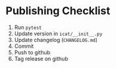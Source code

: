 # Publishing Checklist

1. Run `pytest`
2. Update version in `icat/__init__.py`
3. Update changelog (`CHANGELOG.md`)
4. Commit
5. Push to github
6. Tag release on github
